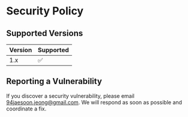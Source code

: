 # Security Policy

## Supported Versions

| Version | Supported          |
| ------- | ------------------|
| 1.x     | :white_check_mark: |

## Reporting a Vulnerability

If you discover a security vulnerability, please email 94jaesoon.jeong@gmail.com.
We will respond as soon as possible and coordinate a fix.
